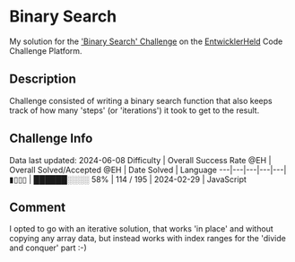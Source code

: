 # Binary Search

My solution for the ['Binary Search' Challenge](https://platform.entwicklerheld.de/challenge/binary-search?technology=JavaScript) on the [EntwicklerHeld](https://platform.entwicklerheld.de/) Code Challenge Platform.

## Description
Challenge consisted of writing a binary search function that also keeps track of how many 'steps' (or 'iterations') it took to get to the result.

## Challenge Info
Data last updated: 2024-06-08
Difficulty | Overall Success Rate @EH | Overall Solved/Accepted @EH | Date Solved | Language
---|---|---|---|---|
▮▯▯▯ | ██████░░░░ 58% | 114 / 195 | 2024-02-29 | JavaScript

## Comment
I opted to go with an iterative solution, that works 'in place' and without copying any array data, but instead works with index ranges for the 'divide and conquer' part :-)